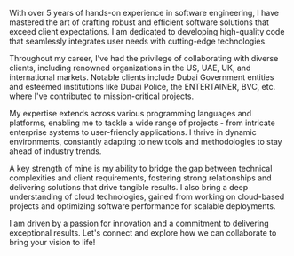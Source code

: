 With over 5 years of hands-on experience in software engineering, I have mastered the art of crafting robust and efficient software solutions that exceed client expectations. I am dedicated to developing high-quality code that seamlessly integrates user needs with cutting-edge technologies.

Throughout my career, I've had the privilege of collaborating with diverse clients, including renowned organizations in the US, UAE, UK, and international markets. Notable clients include Dubai Government entities and esteemed institutions like Dubai Police, the ENTERTAINER, BVC, etc. where I've contributed to mission-critical projects.

My expertise extends across various programming languages and platforms, enabling me to tackle a wide range of projects - from intricate enterprise systems to user-friendly applications. I thrive in dynamic environments, constantly adapting to new tools and methodologies to stay ahead of industry trends.

A key strength of mine is my ability to bridge the gap between technical complexities and client requirements, fostering strong relationships and delivering solutions that drive tangible results. I also bring a deep understanding of cloud technologies, gained from working on cloud-based projects and optimizing software performance for scalable deployments.

I am driven by a passion for innovation and a commitment to delivering exceptional results. Let's connect and explore how we can collaborate to bring your vision to life!
